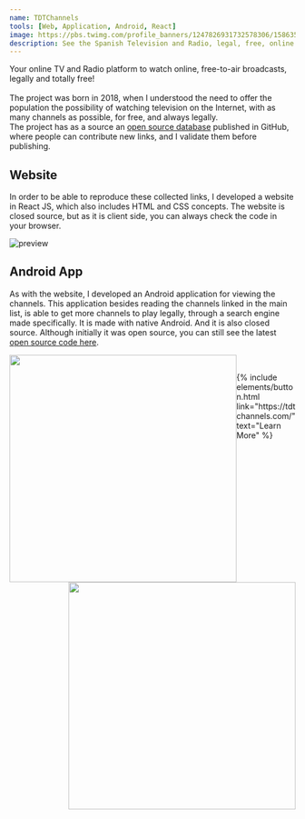 ```yaml
---
name: TDTChannels
tools: [Web, Application, Android, React]
image: https://pbs.twimg.com/profile_banners/1247826931732578306/1586354529/1500x500
description: See the Spanish Television and Radio, legal, free, online.
---
```


Your online TV and Radio platform to watch online, free-to-air broadcasts, legally and totally free!
<br><br>
The project was born in 2018, when I understood the need to offer the population the possibility of
watching television on the Internet, with as many channels as possible, for free, and always
legally. <br>
The project has as a source an <a href="https://github.com/LaQuay/TDTChannels" target="_blank">open
source database</a> published in GitHub, where people can contribute new links, and I validate them
before publishing.

## Website

In order to be able to reproduce these collected links, I developed a website in React JS, which
also includes HTML and CSS concepts. The website is closed source, but as it is client side, you can
always check the code in your browser.

![preview](https://pbs.twimg.com/media/EgC8Gk4X0AUgRtU?format=jpg)

## Android App

As with the website, I developed an Android application for viewing the channels. This application
besides reading the channels linked in the main list, is able to get more channels to play legally,
through a search engine made specifically. It is made with native Android. And it is also closed
source. Although initially it was open source, you can still see the latest <a
href="https://github.com/LaQuay/TDTChannels-APP" target="_blank">open source code here</a>.

<div>
<img style="float: left" src="https://www.tdtchannels.com/tdtchannels_android_tv_1.png" width="400"/>
<img style="float: right" src="https://www.tdtchannels.com/tdtchannels_android_tv_2.png" width="400"/>
</div>

<br>

<p class="text-center">
{% include elements/button.html link="https://tdtchannels.com/" text="Learn More" %}
</p>
